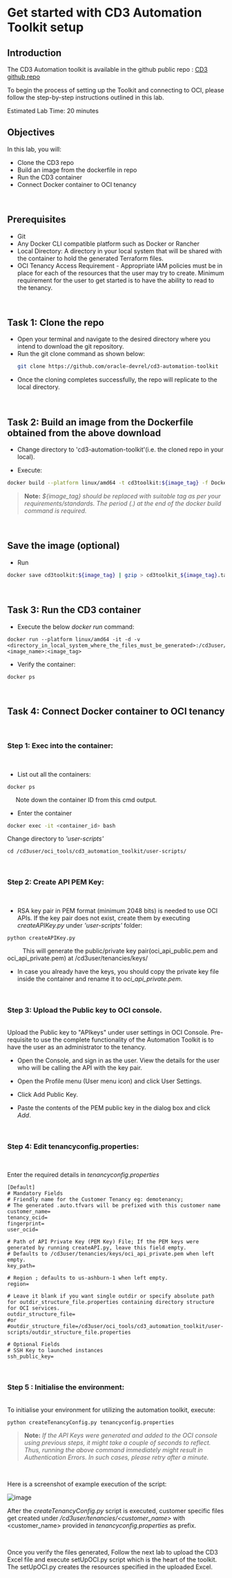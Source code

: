 # Get started with CD3 Automation Toolkit setup

## **Introduction**

The CD3 Automation toolkit is available in the github public repo : [CD3 github repo](https://github.com/oracle-devrel/cd3-automation-toolkit)  


To begin the process of setting up the Toolkit and connecting to OCI, please follow the step-by-step instructions outlined in this lab.

Estimated Lab Time: 20 minutes
<br>

## **Objectives**

In this lab, you will:

- Clone the CD3 repo
- Build an image from the dockerfile in repo
- Run the CD3 container
- Connect Docker container to OCI tenancy
 
<br>

## **Prerequisites**
- Git 
- Any Docker CLI compatible platform such as Docker or Rancher
- Local Directory: A directory in your local system that will be shared with the container to hold the generated Terraform files.
- OCI Tenancy Access Requirement - Appropriate IAM policies must be in place for each of the resources that the user may try to create. Minimum requirement for the user to get started is to have the ability to read to the tenancy.

<br>

## **Task 1: Clone the repo**

- Open your terminal and navigate to the desired directory where you intend to download the git repository.
- Run the git clone command as shown below:
    ```bash
    git clone https://github.com/oracle-devrel/cd3-automation-toolkit
    ```
- Once the cloning completes successfully, the repo will replicate to the local directory.

<br>

 ## **Task 2: Build an image from the Dockerfile obtained from the above download**

 - Change directory to 'cd3-automation-toolkit'(i.e. the cloned repo in your local).

- Execute:
```bash 
docker build --platform linux/amd64 -t cd3toolkit:${image_tag} -f Dockerfile --pull --no-cache . 
```

>**Note:** *${image_tag} should be replaced with suitable tag as per your requirements/standards.
            The period (.) at the end of the docker build command is required.*


<br>

## **Save the image (optional)**

- Run 
``` bash
docker save cd3toolkit:${image_tag} | gzip > cd3toolkit_${image_tag}.tar.gz
```

<br>

## **Task 3: Run the CD3 container**

- Execute the below *docker run* command:
```
docker run --platform linux/amd64 -it -d -v <directory_in_local_system_where_the_files_must_be_generated>:/cd3user/tenancies <image_name>:<image_tag>
```
- Verify the container:
```
docker ps
```

<br>

## **Task 4: Connect Docker container to OCI tenancy**

<br>

   ###  **Step 1: Exec into the container:**
<br>
 
 - List out all the containers:

```
docker ps
```
&nbsp;&nbsp;&nbsp;&nbsp;&nbsp;Note down the container ID from this cmd output.

- Enter the container
```bash
docker exec -it <container_id> bash
```
Change directory to *'user-scripts'*

```
cd /cd3user/oci_tools/cd3_automation_toolkit/user-scripts/
```
<br>

### **Step 2: Create API PEM Key:**
<br>

- RSA key pair in PEM format (minimum 2048 bits) is needed to use OCI APIs. If the key pair does not exist, create them by executing *createAPIKey.py* under *'user-scripts'* folder:

``` 
python createAPIKey.py 
```

&nbsp;&nbsp;&nbsp;&nbsp;&nbsp;&nbsp;&nbsp;&nbsp;&nbsp;This will generate the public/private key pair(oci_api_public.pem and oci_api_private.pem) at /cd3user/tenancies/keys/
- In case you already have the keys, you should copy the private key file inside the container and rename it to *oci_api_private.pem*.

<br>

### **Step 3: Upload the Public key to OCI console.**
<br>
Upload the Public key to "APIkeys" under user settings in OCI Console. Pre-requisite to use the complete functionality of the Automation Toolkit is to have the user as an administrator to the tenancy.

   - Open the Console, and sign in as the user.
View the details for the user who will be calling the API with the key pair.

   - Open the Profile menu (User menu icon) and click User Settings.

   - Click Add Public Key.
   - Paste the contents of the PEM public key in the dialog box and click *Add*.

<br>

   ### **Step 4: Edit tenancyconfig.properties:**

   <br>

   Enter the required details in *tenancyconfig.properties*


```
[Default]
# Mandatory Fields
# Friendly name for the Customer Tenancy eg: demotenancy;
# The generated .auto.tfvars will be prefixed with this customer name
customer_name=
tenancy_ocid=
fingerprint=
user_ocid=

# Path of API Private Key (PEM Key) File; If the PEM keys were generated by running createAPI.py, leave this field empty.
# Defaults to /cd3user/tenancies/keys/oci_api_private.pem when left empty.
key_path=

# Region ; defaults to us-ashburn-1 when left empty.
region=

# Leave it blank if you want single outdir or specify absolute path for outdir_structure_file.properties containing directory structure for OCI services.
outdir_structure_file=
#or
#outdir_structure_file=/cd3user/oci_tools/cd3_automation_toolkit/user-scripts/outdir_structure_file.properties

# Optional Fields
# SSH Key to launched instances
ssh_public_key=

```
<br>

### **Step 5 : Initialise the environment:**

<br>
To initialise your environment for utilizing the automation toolkit, execute:

```
python createTenancyConfig.py tenancyconfig.properties
```

>**Note:** *If the API Keys were generated and added to the OCI console using previous steps, it might take a couple of seconds to reflect. Thus, running the above command immediately might result in Authentication Errors.
In such cases, please retry after a minute.*

<br>

Here is a screenshot of example execution of the script:

 ![image](https://user-images.githubusercontent.com/103508105/221942089-5c52b221-96f1-4a73-9a10-46159ae4a75c.png)


After the *createTenancyConfig.py* script is executed, customer specific files get created under */cd3user/tenancies/\<customer_name>* with \<customer_name> provided in *tenancyconfig.properties* as prefix.

<br>

Once you verify the files generated, Follow the next lab to upload the CD3 Excel file and execute setUpOCI.py script which is the heart of the toolkit. The setUpOCI.py creates the resources specified in the uploaded Excel.